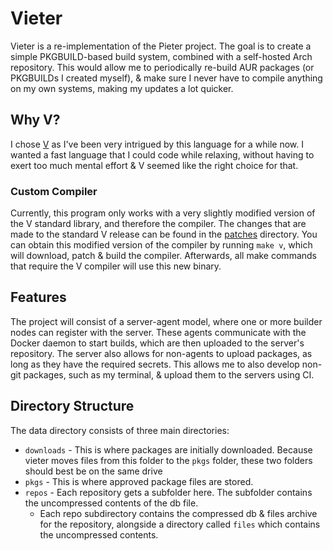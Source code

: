# Vieter

Vieter is a re-implementation of the Pieter project. The goal is to create a
simple PKGBUILD-based build system, combined with a self-hosted Arch
repository. This would allow me to periodically re-build AUR packages (or
PKGBUILDs I created myself), & make sure I never have to compile anything on my
own systems, making my updates a lot quicker.

## Why V?

I chose [V](https://vlang.io/) as I've been very intrigued by this language for
a while now. I wanted a fast language that I could code while relaxing, without
having to exert too much mental effort & V seemed like the right choice for
that.

### Custom Compiler

Currently, this program only works with a very slightly modified version of the
V standard library, and therefore the compiler. The changes that are made to
the standard V release can be found in the [patches](/patches) directory. You
can obtain this modified version of the compiler by running `make v`, which
will download, patch & build the compiler. Afterwards, all make commands that
require the V compiler will use this new binary.

## Features

The project will consist of a server-agent model, where one or more builder
nodes can register with the server. These agents communicate with the Docker
daemon to start builds, which are then uploaded to the server's repository. The
server also allows for non-agents to upload packages, as long as they have the
required secrets. This allows me to also develop non-git packages, such as my
terminal, & upload them to the servers using CI.

## Directory Structure

The data directory consists of three main directories:

* `downloads` - This is where packages are initially downloaded. Because vieter
  moves files from this folder to the `pkgs` folder, these two folders should
  best be on the same drive
* `pkgs` - This is where approved package files are stored.
* `repos` - Each repository gets a subfolder here. The subfolder contains the
  uncompressed contents of the db file.
    * Each repo subdirectory contains the compressed db & files archive for the
      repository, alongside a directory called `files` which contains the
      uncompressed contents.
